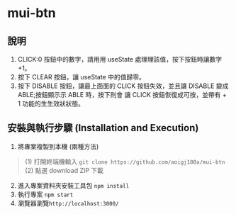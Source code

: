 # mui-btn

## 說明

1. CLICK:0 按鈕中的數字，請⽤用 useState 處理理該值，按下按鈕時讓數字 +1。
2. 按下 CLEAR 按鈕，讓 useState 中的值歸零。
3. 按下 DISABLE 按鈕，讓最上⾯面的 CLICK 按鈕失效，並且讓 DISABLE 變成 ABLE;按鈕顯⽰示 ABLE 時，按下則會 讓 CLICK 按鈕恢復成可按，並帶有 + 1 功能的⽣生效狀狀態。

## 安裝與執行步驟 (Installation and Execution)

1. 將專案複製到本機 (兩種方法)

> (1) 打開終端機輸入
`git clone https://github.com/aoigj100a/mui-btn`</br>
> (2) 點選 download ZIP 下載

2. 進入專案資料夾安裝工具包
     `npm install`
3. 執行專案
     `npm start`
4. 瀏覽器瀏覽`http://localhost:3000/`